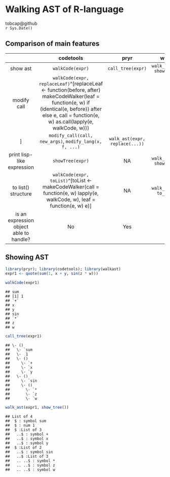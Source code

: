 # Walking AST of R-language
tobcap@github  
`r Sys.Date()`  

## Comparison of main features

|   | codetools | pryr | walkast |
|:-:|:-:|:-:|:-:|
| show ast | `walkCode(expr)` | `call_tree(expr)` | `walk_ast(expr, show_tree())` |
| modify call | `walkCode(expr, replaceLeaf)`^[replaceLeaf <- function(before, after) makeCodeWalker(leaf = function(e, w) if (identical(e, before)) after else e, call = function(e, w) as.call(lapply(e, walkCode, w)))
] | `modify_call(call, new_args)`, `modify_lang(x, f, ...)` | `walk_ast(expr, replace(...))` |
| print lisp-like expression | `showTree(expr)` | NA | `walk_ast(expr, show_lisp())` |
| to list() structure | `walkCode(expr, toList)`^[toList <- makeCodeWalker(call = function(e, w) lapply(e, walkCode, w), leaf = function(e, w) e)] | NA | `walk_ast(expr, to_list())` |
| is an expression object able to handle? | No | Yes | No |

## Showing AST

```r
library(pryr); library(codetools); library(walkast)
expr1 <- quote(sum(1, x + y, sin(z * w)))
```

```r
walkCode(expr1)
```

```
## sum
## [1] 1
## `+`
## x
## y
## sin
## `*`
## z
## w
```

```r
call_tree(expr1)
```

```
## \- ()
##   \- `sum
##   \-  1
##   \- ()
##     \- `+
##     \- `x
##     \- `y
##   \- ()
##     \- `sin
##     \- ()
##       \- `*
##       \- `z
##       \- `w
```

```r
walk_ast(expr1, show_tree())
```

```
## List of 4
##  $ : symbol sum
##  $ : num 1
##  $ :List of 3
##   ..$ : symbol +
##   ..$ : symbol x
##   ..$ : symbol y
##  $ :List of 2
##   ..$ : symbol sin
##   ..$ :List of 3
##   .. ..$ : symbol *
##   .. ..$ : symbol z
##   .. ..$ : symbol w
```
